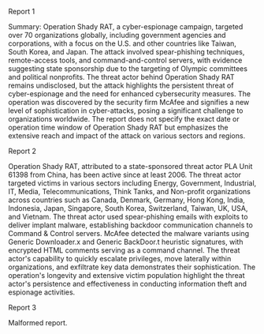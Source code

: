 
Report 1

Summary:
Operation Shady RAT, a cyber-espionage campaign, targeted over 70 organizations globally, including government agencies and corporations, with a focus on the U.S. and other countries like Taiwan, South Korea, and Japan. The attack involved spear-phishing techniques, remote-access tools, and command-and-control servers, with evidence suggesting state sponsorship due to the targeting of Olympic committees and political nonprofits. The threat actor behind Operation Shady RAT remains undisclosed, but the attack highlights the persistent threat of cyber-espionage and the need for enhanced cybersecurity measures. The operation was discovered by the security firm McAfee and signifies a new level of sophistication in cyber-attacks, posing a significant challenge to organizations worldwide. The report does not specify the exact date or operation time window of Operation Shady RAT but emphasizes the extensive reach and impact of the attack on various sectors and regions.





Report 2

Operation Shady RAT, attributed to a state-sponsored threat actor PLA Unit 61398 from China, has been active since at least 2006. The threat actor targeted victims in various sectors including Energy, Government, Industrial, IT, Media, Telecommunications, Think Tanks, and Non-profit organizations across countries such as Canada, Denmark, Germany, Hong Kong, India, Indonesia, Japan, Singapore, South Korea, Switzerland, Taiwan, UK, USA, and Vietnam. The threat actor used spear-phishing emails with exploits to deliver implant malware, establishing backdoor communication channels to Command & Control servers. McAfee detected the malware variants using Generic Downloader.x and Generic BackDoor.t heuristic signatures, with encrypted HTML comments serving as a command channel. The threat actor's capability to quickly escalate privileges, move laterally within organizations, and exfiltrate key data demonstrates their sophistication. The operation's longevity and extensive victim population highlight the threat actor's persistence and effectiveness in conducting information theft and espionage activities.





Report 3

Malformed report.


